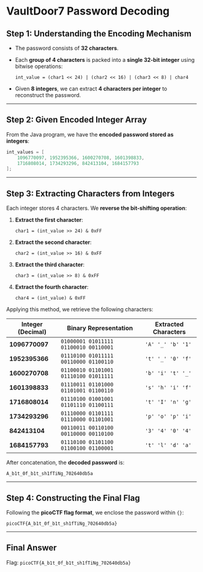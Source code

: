 
# **VaultDoor7 Password Decoding**

## **Step 1: Understanding the Encoding Mechanism**
- The password consists of **32 characters**.
- Each **group of 4 characters** is packed into a **single 32-bit integer** using bitwise operations:

    ```
    int_value = (char1 << 24) | (char2 << 16) | (char3 << 8) | char4
    ```

- Given **8 integers**, we can extract **4 characters per integer** to reconstruct the password.

---

## **Step 2: Given Encoded Integer Array**
From the Java program, we have the **encoded password stored as integers**:

```java
int_values = [
    1096770097, 1952395366, 1600270708, 1601398833,
    1716808014, 1734293296, 842413104, 1684157793
];
```

---

## **Step 3: Extracting Characters from Integers**
Each integer stores 4 characters. We **reverse the bit-shifting operation**:

1. **Extract the first character**:
    ```
    char1 = (int_value >> 24) & 0xFF
    ```

2. **Extract the second character**:
    ```
    char2 = (int_value >> 16) & 0xFF
    ```

3. **Extract the third character**:
    ```
    char3 = (int_value >> 8) & 0xFF
    ```

4. **Extract the fourth character**:
    ```
    char4 = (int_value) & 0xFF
    ```

Applying this method, we retrieve the following characters:

| Integer (Decimal) | Binary Representation | Extracted Characters |
|-------------------|----------------------|----------------------|
| **1096770097**   | `01000001 01011111 01100010 00110001` | `'A' '_' 'b' '1'` |
| **1952395366**   | `01110100 01011111 00110000 01100110` | `'t' '_' '0' 'f'` |
| **1600270708**   | `01100010 01101001 01110100 01011111` | `'b' 'i' 't' '_'` |
| **1601398833**   | `01110011 01101000 01101001 01100110` | `'s' 'h' 'i' 'f'` |
| **1716808014**   | `01110100 01001001 01101110 01100111` | `'t' 'I' 'n' 'g'` |
| **1734293296**   | `01110000 01101111 01110000 01101001` | `'p' 'o' 'p' 'i'` |
| **842413104**    | `00110011 00110100 00110000 00110100` | `'3' '4' '0' '4'` |
| **1684157793**   | `01110100 01101100 01100100 01100001` | `'t' 'l' 'd' 'a'` |

After concatenation, the **decoded password** is:

```
A_b1t_0f_b1t_sh1fTiNg_702640db5a
```

---

## **Step 4: Constructing the Final Flag**
Following the **picoCTF flag format**, we enclose the password within `{}`:

```
picoCTF{A_b1t_0f_b1t_sh1fTiNg_702640db5a}
```

---

## **Final Answer**

Flag: `picoCTF{A_b1t_0f_b1t_sh1fTiNg_702640db5a}`


